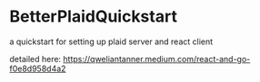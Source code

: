 # BetterPlaidQuickstart
a quickstart for setting up plaid server and react client


detailed here:
https://qweliantanner.medium.com/react-and-go-f0e8d958d4a2

